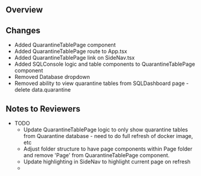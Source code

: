 ## Overview

## Changes
- Added QuarantineTablePage component
- Added QuarantineTablePage route to App.tsx
- Added QuarantineTablePage link on SideNav.tsx
- Added SQLConsole logic and table components to QuarantineTablePage component
- Removed Database dropdown
- Removed ability to view quarantine tables from SQLDashboard page - delete data.quarantine

## Notes to Reviewers
- TODO
  - Update QuarantineTablePage logic to only show quarantine tables from Quarantine database - need to do full refresh of docker image, etc
  - Adjust folder structure to have page components within Page folder and remove 'Page' from QuarantineTablePage component.
  - Update highlighting in SideNav to highlight current page on refresh
  - 